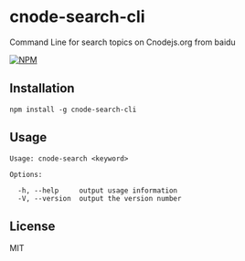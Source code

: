 # cnode-search-cli

Command Line for search topics on Cnodejs.org from baidu

[![NPM](https://nodei.co/npm/cnode-search-cli.png)](https://nodei.co/npm/cnode-search-cli/)
## Installation
```
npm install -g cnode-search-cli
```

## Usage
```
Usage: cnode-search <keyword>

Options:

  -h, --help     output usage information
  -V, --version  output the version number
```
## License
MIT
